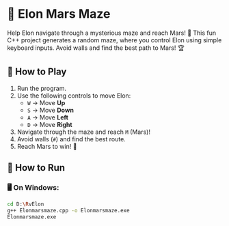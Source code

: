 # 🚀 Elon Mars Maze

Help Elon navigate through a mysterious maze and reach Mars! 🌌 This fun C++ project generates a random maze, where you control Elon using simple keyboard inputs. Avoid walls and find the best path to Mars! 🏆

## 📜 How to Play
1. Run the program.
2. Use the following controls to move Elon:
   - `W` → Move **Up**
   - `S` → Move **Down**
   - `A` → Move **Left**
   - `D` → Move **Right**
3. Navigate through the maze and reach `M` (Mars)!
4. Avoid walls (`#`) and find the best route.
5. Reach Mars to win! 🎉

## 🔧 How to Run
### 🖥️ On Windows:
```bash
cd D:\RvElon
g++ Elonmarsmaze.cpp -o Elonmarsmaze.exe
Elonmarsmaze.exe
